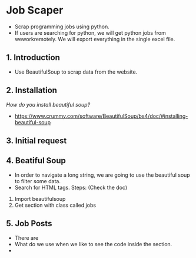 # Job Scaper

- Scrap programming jobs using python. 
- If users are searching for python, we will get python jobs from weworkremotely. We will export everything in the single excel file. 


## 1. Introduction

- Use BeautifulSoup to scrap data from the website. 

## 2. Installation

*How do you install beautiful soup?*
- https://www.crummy.com/software/BeautifulSoup/bs4/doc/#installing-beautiful-soup

## 3. Initial request

## 4. Beatiful Soup

- In order to navigate a long string, we are going to use the beautiful soup to filter some data. 
- Search for HTML tags.
Steps:
(Check the doc)
1. Import beautifulsoup
2. Get section with class called jobs

## 5. Job Posts
- There are <section class="jobs">
- What do we use when we like to see the code inside the section. 
- 